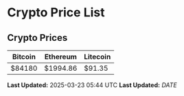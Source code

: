 # Crypto Price List

## Crypto Prices
| Bitcoin | Ethereum | Litecoin |
| ------- | -------- | -------- |
| $84180 | $1994.86 | $91.35 |
**Last Updated:** 2025-03-23 05:44 UTC
**Last Updated:** $DATE$
